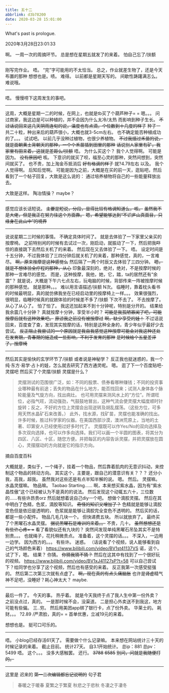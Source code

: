 ```yaml
---
title: 五十二
abbrlink: d3b78200
date: 2020-03-28 15:01:00
---
```

What's past is prologue.

<!--more-->2020年3月28日23:01:33
啊。
一周一次的周摘环节。
总是想在星期五就发了的来着。
怕自己忘了/扶额


----------
刚写完作业。
唔。
“完”字可能用的不太恰当。
总之，作业就差生物了，还是今天布置的那种
想想也是。啧。
难得。
以前都是星期天写的。
间歇性踌躇满志么。
难说哦。


----------
唔。
慢慢唠下这周发生的事吧。


----------
这周，大概是星期一二的时候，在网上，也就是tb买了个葫芦种子= =
嗯。。。
问过商家，我这边是可以种植的，并不会因为什么太冷/太热 而影响到种子生长。
~~不过话说回来这几天阴雨连旬的说，温度也有点滴，个位数到十几度的样子~~
种子一共二十粒，种出来后的葫芦很小，大概也就3-5cm左右。
也不确定能否种植成功的了。。。
试试吧。
以前几乎没种过植物，也很少养植物。
~~不过我插过禾苗的说，就是面朝黄土背朝天的那种，一个个禾苗插到田里的那种~~
~~话说别人家里有矿，我家里有田来着，这就是差距么/扶额~~
唔。
为什么买这个？
我个人觉得啊。
可能是因为。
~~没有原因吧~~
咳。
下意识的就买了呗，福至心灵的那种，突然间想到，突然间就买了。
也不贵，加上淘金币抵消后 ~~好有格调的样子~~ 就?4.79左右
以及。
我个人觉得啊。
后知后觉啊。
可能是因为之前，大概是在买的前一天，逛贴吧，然后看到了一个帖子回复，大致是这么说的：
通过培养植物将自己的一些能量释放出去。

大致是这样。
陶冶情操？
maybe？


----------
感觉应该长话短说。
~~主要是短说，分段，显得比较有格调知道么，咳。~~
~~虽然我不是大佬，但是我正在努力往这个方面靠。~~
~~嗯，希望能够达到“不识庐山真面目，只缘身在此山中”的境界~~


----------
说说星期二三时候的事情。
不确定具体时间了。
就是去体验了一下家里父亲买的按摩椅。
之前特别闲的时候有去试过一次，刚启动，就振动了一下，然后把我~~吓~~ 惊的直接跳下去然后关机了的来着。
然后现在又去体验了一下。
唔。
设定时间是十五分钟，不过我体验了三四分钟后就关机了的来着，那种感觉，真的，一言难尽。
~~啊，原来按摩是这种感觉么~~
然后隔了一两个时辰又去体验了三四分钟。
~~嗯，就是不想体验全疗程的那种，从心~~
印象最深刻的，绝对，绝对，不是按摩时候的那种一言难尽的感觉。
而是，这种按摩，我他，她，它，踏，ta的居然还有“余震”？
就是说，大概是下午六七点左右，玩电脑的时候，背部传来一阵被按摩时候的那种感觉。
就是那种。。。
难以用言语描述/扶额
N次。
临睡时，靠着枕头看书的时候最明显，真的就仿佛我坐在已经启动里的按摩椅上一样。。。
效果很强烈，很明显，临睡时候真的就跟体验的时候差不多了/扶额
下次不去了。
不去按摩了。
从心了从心了。
怕了怕了。
我这还加起来不到十分钟呢，特别是分开的。
结果给我余震几十分钟？
真就按摩十分钟，享受半小时？
~~可能是我孤陋寡闻了吧，可能按摩后就有这种效果吧。~~
~~原谅我之前没有被按摩过~~
~~啊，缺少享受的娃！~~
不过话说回来，百度查了查，发现其实按摩的话，特别是这种全身的，青少年似乎最好少去尝试。
~~反正阻止我尝试的一个原因就是我自我感觉这种按摩可能会对我这种还处在发育期，青春期的娃造成一些影响，不利于发育的那种~~
~~是时候给个五星差评了，按摩椅~~


----------
然后其实是愉快的玄学环节了/扶额
或者说是神秘学？
反正我也挺迷惑的，我一个纯·东方·易学·占卜的娃，怎么就去研究了西方通灵呢。
嗯。
逛了下一个百度贴吧-灵摆吧
然后买了个灵摆/扶额
灵摆是什么？

> 灵摆测试的范围很广泛，如：不同的股票、债券看哪种赚钱；不同的投资事业哪种最有前途；丢失的物品在什么地方，能否找回来；试测人身体各个脉轮能量及气旋方向，找出病灶。
> 也可用灵摆来测风水上的“方位”。所谓旺位，必指气旺，流动强劲，气鼓鼓地冒出，这种气流会使灵摆大幅度顺时针旋转；反之，不好的方位上灵摆会出现逆转及胡乱摆荡。（这些方位，可多用天然水晶矿石来改善。）
> 此外，找水源，找矿苗，灵摆也能准确的找出。许多时候，胜过科学家的仪器。在美国西部沙漠，澳洲荒原上，当地的土著、印第安人已经使用过好多时代了。
> 灵摆既可以作Yes/No的双向选择及多次双向选择，也可以作多向选择。我们可以画一个半圆的图表，将其分为四区、八区、十区，随您方便。并把每区的内容告诉灵摆，并把灵摆放在圆心，灵摆摆动的方向就是它的指示方向。

摘自百度百科

大概就是，类似于，一个绳子，挂着一个物品，然后靠着肌肉的无意识抖动，来控制这个物品的转动方向。
其实这个，主要是，跟自己的潜意识有关？？？
还分小我，高我，超我。
虽然我对这些还是有点半知半解的说。
嗯。
然后。
灵摆嘛。
水晶灵摆嘛。
物品嘛。
Taobao Starting......
啊，本来想买紫水晶，因为有“紫水晶性傲”这个已经被认为不是真的的说法。
然后发现这个动辄五六十，三位数的......有些许昂贵orz
然后就想着说自己diy一个吧。
想做个滴胶灵摆。
然后在其中明白了色精，色浆，滴胶等知识。
~~奇怪的知识又增加了？~~
色精就是能够让滴胶变色但是依旧是透明的，
色浆就是能够让滴胶完全变色不透明的。
然后买的话，都是一些小配件。
物品几毛几块一个。
但快递费五块。
所以就放弃了。
最终买了个黑曜石水晶灵摆。
~~据说黑曜石是难训的来着。。~~
不贵，几十。
~~虽然想想还是有些许心疼= =~~
看了看貌似还有九块的？
突然间发现单纯黑曜石吊坠其实不是特别贵。。。
也就绳子，花托稍微贵点。
准备着，这个灵摆的话。。。
不深入，一边用一边学。
因为西方的。。。
有些许。
迷惑。
（话说看了个视频，说人能够看到自己的气场颜色来着）
<https://www.bilibili.com/video/BV1st41137VS>
诺，这个。
试了下，嗯。
结果？
你猜。
~~你猜我猜不猜？~~
然后在这其中有找到了一个很好玩的视频。
<https://www.bilibili.com/video/BV1xJ41127sP?t=58>
可以自己尝试下？给同学也分享了这个视频，然后也有感受的来着。
反正我第一次感受挺强的。
然后第二次第三次就有点虚了。
~~啊，现在真的有点头痛脑胀~~
也许是~~肾虚~~精气神不足吧，没睡好？耗心神太大？
maybe.


----------
最后一件了。
今天的事。
热乎着。
就是今天我终于点了我人生中第一份外卖？
之前没点过，真的。
一是那时候不会，没渠道。
二是担心外卖送不到我这，地方可能有些偏。
三..穷。
然后用美团app绑了银行卡，点了份外卖。
华莱士的。
耗财。。。
?2.89
/严肃脸，真的= =
首单优惠，立减19元的来着。

想想也是。
挺可口可乐的。


----------
唔。
小blog已经存活61天了。
需要做个什么记录嘛。
本来想在网站统计三十天的时候记录的来着。
截止目前。
统计27天。
自3.1开始统计。
总ip：881
总pv：5499
唔。
这个。。。
没多大感触罢。
还行。
~~3788~~
~~6585~~
~~别问，问就是我随便打的。~~


----------
这里是 迟来的 ~~第一二次编辑都忘记说明的~~ 句子君
<font color=#87CEFA>
>春暖之于暖春
>夏繁之于繁夏
>秋悲之于悲秋
>冬凄之于凄冬
</font>

